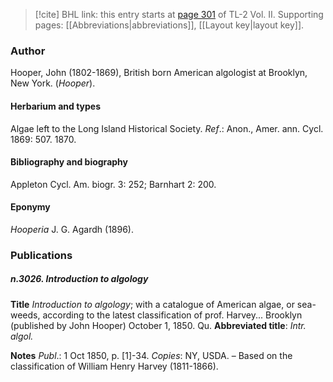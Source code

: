 > [!cite] BHL link: this entry starts at [page 301](https://www.biodiversitylibrary.org/item/103253#page/327/mode/1up) of TL-2 Vol. II.
> Supporting pages: [[Abbreviations|abbreviations]], [[Layout key|layout key]].

### Author

Hooper, John (1802-1869), British born American algologist at Brooklyn, New York. (*Hooper*).

#### Herbarium and types

Algae left to the Long Island Historical Society.
*Ref*.: Anon., Amer. ann. Cycl. 1869: 507. 1870.

#### Bibliography and biography

Appleton Cycl. Am. biogr. 3: 252; Barnhart 2: 200.

#### Eponymy

*Hooperia* J. G. Agardh (1896).

### Publications

##### n.3026. Introduction to algology

**Title**
*Introduction to algology*; with a catalogue of American algae, or sea-weeds, according to the latest classification of prof. Harvey... Brooklyn (published by John Hooper) October 1, 1850. Qu.
**Abbreviated title**: *Intr. algol.*

**Notes**
*Publ*.: 1 Oct 1850, p. \[1\]-34. *Copies*: NY, USDA. – Based on the classification of William Henry Harvey (1811-1866).

